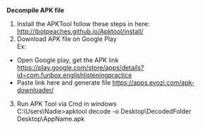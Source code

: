 **Decompile APK file** <br>
1. Install the APKTool follow these steps in here: http://ibotpeaches.github.io/Apktool/install/ <br>
2. Download APK file on Google Play <br>
Ex: <br>
- Open Google play, get the APK link https://play.google.com/store/apps/details?id=com.funbox.englishlisteningpractice <br>
- Paste link here and generate file https://apps.evozi.com/apk-downloader/ <br>
3. Run APK Tool via Cmd in windows <br>
C:\Users\Nadie>apktool decode -o Desktop\DecodedFolder Desktop\AppName.apk
